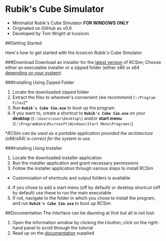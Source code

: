 # Rubik's Cube Simulator

- Minimalist Rubik's Cube Simulator **FOR WINDOWS ONLY**
- Originated on GitHub as v0.6
- Developed by Tom Wright at Icosicon

##Getting Started

Here's how to get started with the Icosicon Rubik's Cube Simulator

###Download
Download an installer for the [latest version](https://github.com/Icosicon/RubiksCubeSim/releases/latest) of RCSim;
Choose either an executable installer or a zipped folder (either x86 or x64 [depending on your system](http://support.wdc.com/knowledgebase/answer.aspx?ID=9405))

###Installing Using Zipped Folder
1. Locate the downloaded zipped folder
2. Extract the files to wherever's convenient (we recommend `C:/Program Files`)\*
3. Run **`Rubik's Cube Sim.exe`** to boot up the program
4. If you want to, create a shortcut to **`Rubik's Cube Sim.exe`** on your **desktop** (`C:\Users\user\Desktop\`) and/or **start menu** (`C:\ProgramData\Microsoft\Windows\Start Menu\Programs\`)

\**RCSim can be used as a portable application provided the architecture (x86/x64) is correct for the system in use*

###Installing Using Installer
1. Locate the downloaded installer application
2. Run the installer application and grant necessary permissions
3. Follow the installer application through various steps to install RCSim
  * Customization of shortcuts and output folders is available
4. If you chose to add a start menu (off by default) or desktop shortcut (off by default) use these to run the main executable
5. If not, navigate to the folder in which you chose to install the program, and run **`Rubik's Cube Sim.exe`** to boot up RCSim


##Documentation
The interface can be daunting at first but all is not lost:

1. Open the information window by clicking the **i** button; click on the right-hand panel to scroll through the tutorial
2. Read up on the [documentation](/docs/Documentation.pdf) supplied
